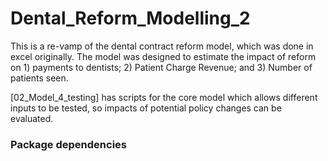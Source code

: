 # Dental_Reform_Modelling_2

This is a re-vamp of the dental contract reform model, which was done in excel originally. 
The model was designed to estimate the impact of reform on 1) payments to dentists; 2) Patient Charge Revenue; and 3) Number of patients seen. 

[02_Model_4_testing] has scripts for the core model which allows different inputs to be tested, so impacts of potential policy changes can be evaluated. 

### Package dependencies
